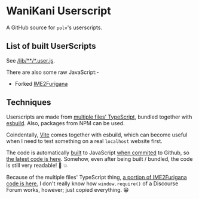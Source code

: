 # WaniKani Userscript

A GitHub source for `polv`'s userscripts.

## List of built UserScripts

See [/lib/**/*.user.js](/lib).

There are also some raw JavaScript:-

- Forked [IME2Furigana](/packages/noprettier/IME2Furigana)

## Techniques

Userscripts are made from [multiple files' TypeScript](/packages/builder/src/forum-details-open.ts#L1), bundled together with [esbuild](https://esbuild.github.io/). Also, packages from NPM can be used.

Coindentally, [Vite](https://vitejs.dev/) comes together with esbuild, which can become useful when I need to test something on a real `localhost` website first.

The code is automatically [built](/packages/builder/scripts/bundle.ts#L11) to JavaScript [when commited](/.husky/pre-commit) to Github, so [the latest code is here](https://github.com/patarapolw/wanikani-userscript/blob/master/lib/forum-details-open.user.js). Somehow, even after being built / bundled, the code is still very readable! :open_book: :boom:

Because of the multiple files' TypeScript thing, [a portion of IME2Furigana code is here.](/packages/builder/src/shared/discourse.ts) I don't really know how `window.require()` of a Discourse Forum works, however; just copied everything. :grin:
